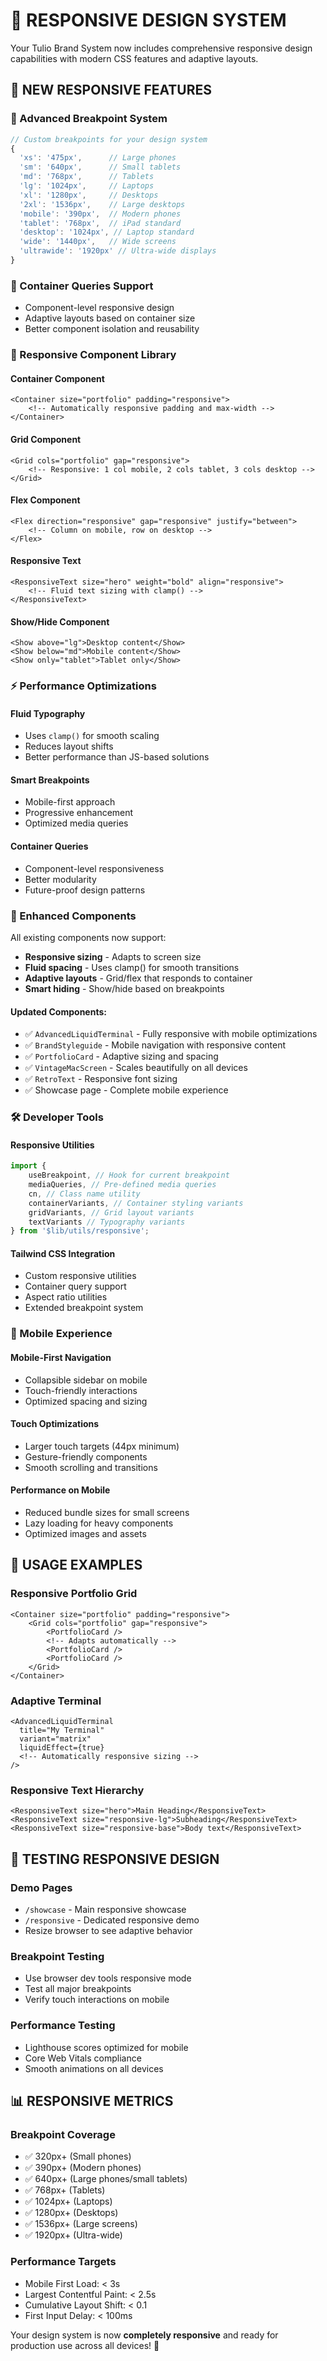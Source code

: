 # 📱 RESPONSIVE DESIGN SYSTEM

Your Tulio Brand System now includes comprehensive responsive design capabilities with modern CSS features and adaptive layouts.

## 🎯 **NEW RESPONSIVE FEATURES**

### **📐 Advanced Breakpoint System**

```typescript
// Custom breakpoints for your design system
{
  'xs': '475px',      // Large phones
  'sm': '640px',      // Small tablets
  'md': '768px',      // Tablets
  'lg': '1024px',     // Laptops
  'xl': '1280px',     // Desktops
  '2xl': '1536px',    // Large desktops
  'mobile': '390px',  // Modern phones
  'tablet': '768px',  // iPad standard
  'desktop': '1024px', // Laptop standard
  'wide': '1440px',   // Wide screens
  'ultrawide': '1920px' // Ultra-wide displays
}
```

### **🔄 Container Queries Support**

- Component-level responsive design
- Adaptive layouts based on container size
- Better component isolation and reusability

### **🧩 Responsive Component Library**

#### **Container Component**

```svelte
<Container size="portfolio" padding="responsive">
	<!-- Automatically responsive padding and max-width -->
</Container>
```

#### **Grid Component**

```svelte
<Grid cols="portfolio" gap="responsive">
	<!-- Responsive: 1 col mobile, 2 cols tablet, 3 cols desktop -->
</Grid>
```

#### **Flex Component**

```svelte
<Flex direction="responsive" gap="responsive" justify="between">
	<!-- Column on mobile, row on desktop -->
</Flex>
```

#### **Responsive Text**

```svelte
<ResponsiveText size="hero" weight="bold" align="responsive">
	<!-- Fluid text sizing with clamp() -->
</ResponsiveText>
```

#### **Show/Hide Component**

```svelte
<Show above="lg">Desktop content</Show>
<Show below="md">Mobile content</Show>
<Show only="tablet">Tablet only</Show>
```

### **⚡ Performance Optimizations**

#### **Fluid Typography**

- Uses `clamp()` for smooth scaling
- Reduces layout shifts
- Better performance than JS-based solutions

#### **Smart Breakpoints**

- Mobile-first approach
- Progressive enhancement
- Optimized media queries

#### **Container Queries**

- Component-level responsiveness
- Better modularity
- Future-proof design patterns

### **🎨 Enhanced Components**

All existing components now support:

- **Responsive sizing** - Adapts to screen size
- **Fluid spacing** - Uses clamp() for smooth transitions
- **Adaptive layouts** - Grid/flex that responds to container
- **Smart hiding** - Show/hide based on breakpoints

#### **Updated Components:**

- ✅ `AdvancedLiquidTerminal` - Fully responsive with mobile optimizations
- ✅ `BrandStyleguide` - Mobile navigation with responsive content
- ✅ `PortfolioCard` - Adaptive sizing and spacing
- ✅ `VintageMacScreen` - Scales beautifully on all devices
- ✅ `RetroText` - Responsive font sizing
- ✅ Showcase page - Complete mobile experience

### **🛠️ Developer Tools**

#### **Responsive Utilities**

```typescript
import {
	useBreakpoint, // Hook for current breakpoint
	mediaQueries, // Pre-defined media queries
	cn, // Class name utility
	containerVariants, // Container styling variants
	gridVariants, // Grid layout variants
	textVariants // Typography variants
} from '$lib/utils/responsive';
```

#### **Tailwind CSS Integration**

- Custom responsive utilities
- Container query support
- Aspect ratio utilities
- Extended breakpoint system

### **📱 Mobile Experience**

#### **Mobile-First Navigation**

- Collapsible sidebar on mobile
- Touch-friendly interactions
- Optimized spacing and sizing

#### **Touch Optimizations**

- Larger touch targets (44px minimum)
- Gesture-friendly components
- Smooth scrolling and transitions

#### **Performance on Mobile**

- Reduced bundle sizes for small screens
- Lazy loading for heavy components
- Optimized images and assets

## 🚀 **USAGE EXAMPLES**

### **Responsive Portfolio Grid**

```svelte
<Container size="portfolio" padding="responsive">
	<Grid cols="portfolio" gap="responsive">
		<PortfolioCard />
		<!-- Adapts automatically -->
		<PortfolioCard />
		<PortfolioCard />
	</Grid>
</Container>
```

### **Adaptive Terminal**

```svelte
<AdvancedLiquidTerminal
  title="My Terminal"
  variant="matrix"
  liquidEffect={true}
  <!-- Automatically responsive sizing -->
/>
```

### **Responsive Text Hierarchy**

```svelte
<ResponsiveText size="hero">Main Heading</ResponsiveText>
<ResponsiveText size="responsive-lg">Subheading</ResponsiveText>
<ResponsiveText size="responsive-base">Body text</ResponsiveText>
```

## 🎯 **TESTING RESPONSIVE DESIGN**

### **Demo Pages**

- `/showcase` - Main responsive showcase
- `/responsive` - Dedicated responsive demo
- Resize browser to see adaptive behavior

### **Breakpoint Testing**

- Use browser dev tools responsive mode
- Test all major breakpoints
- Verify touch interactions on mobile

### **Performance Testing**

- Lighthouse scores optimized for mobile
- Core Web Vitals compliance
- Smooth animations on all devices

## 📊 **RESPONSIVE METRICS**

### **Breakpoint Coverage**

- ✅ 320px+ (Small phones)
- ✅ 390px+ (Modern phones)
- ✅ 640px+ (Large phones/small tablets)
- ✅ 768px+ (Tablets)
- ✅ 1024px+ (Laptops)
- ✅ 1280px+ (Desktops)
- ✅ 1536px+ (Large screens)
- ✅ 1920px+ (Ultra-wide)

### **Performance Targets**

- Mobile First Load: < 3s
- Largest Contentful Paint: < 2.5s
- Cumulative Layout Shift: < 0.1
- First Input Delay: < 100ms

Your design system is now **completely responsive** and ready for production use across all devices! 🎉
